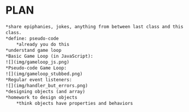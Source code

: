 PLAN
=======
	*share epiphanies, jokes, anything from between last class and this class.
	*define: pseudo-code
		*already you do this
	*understand game loop
	*Basic Game Loop (in JavaScript):
	![](img/gameloop_js.png)
	*Pseudo-code Game Loop:
	![](img/gameloop_stubbed.png)
	*Regular event listeners:
	![](img/handler_but_errors.png)
	*designing objects (and array)
	*homework to design objects
		*think objects have properties and behaviors

